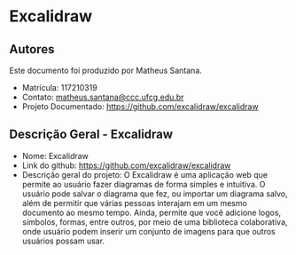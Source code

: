 # Excalidraw

## Autores

Este documento foi produzido por Matheus Santana.

- Matrícula: 117210319
- Contato: <matheus.santana@ccc.ufcg.edu.br>
- Projeto Documentado: <https://github.com/excalidraw/excalidraw>

## Descrição Geral - Excalidraw

- Nome: Excalidraw
- Link do github: <https://github.com/excalidraw/excalidraw>
- Descrição geral do projeto: O Excalidraw é uma aplicação web que permite ao usuário fazer diagramas de forma simples e intuitiva. O usuário pode salvar o diagrama que fez, ou importar um diagrama salvo, além de permitir que várias pessoas interajam em um mesmo documento ao mesmo tempo. Ainda, permite que você adicione logos, símbolos, formas, entre outros, por meio de uma biblioteca colaborativa, onde usuário podem inserir um conjunto de imagens para que outros usuários possam usar.
